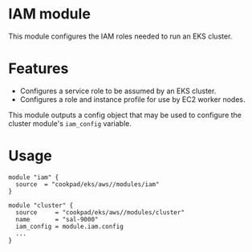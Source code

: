 # IAM module

This module configures the IAM roles needed to run an EKS cluster.

# Features

* Configures a service role to be assumed by an EKS cluster.
* Configures a role and instance profile for use by EC2 worker nodes.


This module outputs a config object that may be used to configure the cluster module's `iam_config` variable.

# Usage

```hcl
module "iam" {
  source  = "cookpad/eks/aws//modules/iam"
}

module "cluster" {
  source     = "cookpad/eks/aws//modules/cluster"
  name       = "sal-9000"
  iam_config = module.iam.config
  ...
}
```
